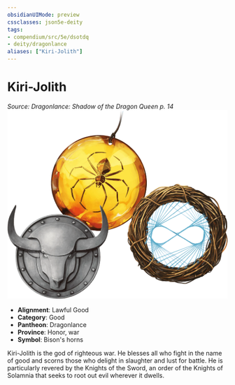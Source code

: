 ```yaml
---
obsidianUIMode: preview
cssclasses: json5e-deity
tags:
- compendium/src/5e/dsotdq
- deity/dragonlance
aliases: ["Kiri-Jolith"]
---
```

# Kiri-Jolith
*Source: Dragonlance: Shadow of the Dragon Queen p. 14* 
![Symbols Left to Right: Kir...](https://raw.githubusercontent.com/5etools-mirror-2/5etools-img/main/deities/DSotDQ/011-00-038.o-good-trio.webp#symbol "Symbols Left to Right: Kiri-Jolith, Majere, and Mishakal")

- **Alignment**: Lawful Good
- **Category**: Good
- **Pantheon**: Dragonlance
- **Province**: Honor, war
- **Symbol**: Bison's horns

Kiri-Jolith is the god of righteous war. He blesses all who fight in the name of good and scorns those who delight in slaughter and lust for battle. He is particularly revered by the Knights of the Sword, an order of the Knights of Solamnia that seeks to root out evil wherever it dwells.